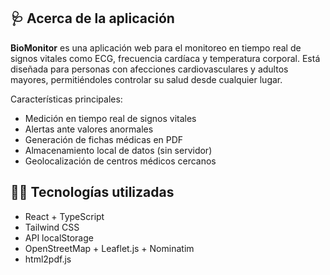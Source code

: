 ## 🩺 Acerca de la aplicación

**BioMonitor** es una aplicación web para el monitoreo en tiempo real de signos vitales como ECG, frecuencia cardíaca y temperatura corporal. Está diseñada para personas con afecciones cardiovasculares y adultos mayores, permitiéndoles controlar su salud desde cualquier lugar.

Características principales:
- Medición en tiempo real de signos vitales
- Alertas ante valores anormales
- Generación de fichas médicas en PDF
- Almacenamiento local de datos (sin servidor)
- Geolocalización de centros médicos cercanos

## 🧑‍⚕️ Tecnologías utilizadas

- React + TypeScript
- Tailwind CSS
- API localStorage
- OpenStreetMap + Leaflet.js + Nominatim
- html2pdf.js


